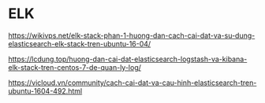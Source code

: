 # ELK

https://wikivps.net/elk-stack-phan-1-huong-dan-cach-cai-dat-va-su-dung-elasticsearch-elk-stack-tren-ubuntu-16-04/ 

https://lcdung.top/huong-dan-cai-dat-elasticsearch-logstash-va-kibana-elk-stack-tren-centos-7-de-quan-ly-log/

https://vicloud.vn/community/cach-cai-dat-va-cau-hinh-elasticsearch-tren-ubuntu-1604-492.html
